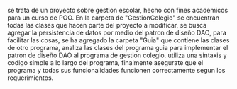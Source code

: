 se trata de un proyecto sobre gestion escolar, hecho con fines academicos para un curso de POO. En la carpeta de "GestionColegio" se encuentran todas las clases que hacen parte del proyecto a modificar, se busca agregar la persistencia de datos por medio del patron de diseño DAO, para facilitar las cosas, se ha agregado la carpeta "Guia" que contiene las clases de otro programa, analiza las clases del programa guia para implementar el patron de diseño DAO al programa de gestion colegio. utiliza una sintaxis y codigo simple a lo largo del programa, finalmente asegurate que el programa y todas sus funcionalidades funcionen correctamente segun los requerimientos.
